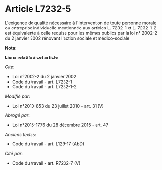 # Article L7232-5

L'exigence de qualité nécessaire à l'intervention de toute personne morale ou entreprise individuelle mentionnée aux articles
L. 7232-1 et L. 7232-1-2 est équivalente à celle requise pour les mêmes publics par la loi n° 2002-2 du 2 janvier 2002
rénovant l'action sociale et médico-sociale.

**Nota:**



**Liens relatifs à cet article**

_Cite_:

  - Loi n°2002-2 du 2 janvier 2002
  - Code du travail - art. L7232-1
  - Code du travail - art. L7232-1-2

_Modifié par_:

  - Loi n°2010-853 du 23 juillet 2010 - art. 31 (V)

_Abrogé par_:

  - Loi n°2015-1776 du 28 décembre 2015 - art. 47

_Anciens textes_:

  - Code du travail - art. L129-17 (AbD)

_Cité par_:

  - Code du travail - art. R7232-7 (V)
